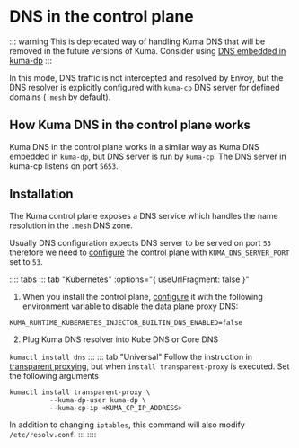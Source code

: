 ---
---
# DNS in the control plane

::: warning
This is deprecated way of handling Kuma DNS that will be removed in the future versions of Kuma. Consider using [DNS embedded in kuma-dp](../dns)
:::

In this mode, DNS traffic is not intercepted and resolved by Envoy, but the DNS resolver is explicitly configured with `kuma-cp` DNS server for defined domains (`.mesh` by default).

## How Kuma DNS in the control plane works

Kuma DNS in the control plane works in a similar way as Kuma DNS embedded in `kuma-dp`, but DNS server is run by `kuma-cp`.
The DNS server in kuma-cp listens on port `5653`.

## Installation

The Kuma control plane exposes a DNS service which handles the name resolution in the `.mesh` DNS zone.

Usually DNS configuration expects DNS server to be served on port `53` therefore we need to [configure](../documentation/configuration) the control plane with `KUMA_DNS_SERVER_PORT` set to `53`.

:::: tabs
::: tab "Kubernetes" :options="{ useUrlFragment: false }"
1. When you install the control plane, [configure](../documentation/configuration) it with the following environment variable to disable the data plane proxy DNS:

`KUMA_RUNTIME_KUBERNETES_INJECTOR_BUILTIN_DNS_ENABLED=false`

2. Plug Kuma DNS resolver into Kube DNS or Core DNS

`kumactl install dns`
:::
::: tab "Universal"
Follow the instruction in [transparent proxying](../transparent-proxying), but when `install transparent-proxy` is executed. Set the following arguments

```shell
kumactl install transparent-proxy \
          --kuma-dp-user kuma-dp \
          --kuma-cp-ip <KUMA_CP_IP_ADDRESS>
```

In addition to changing `iptables`, this command will also modify `/etc/resolv.conf`.
:::
::::
